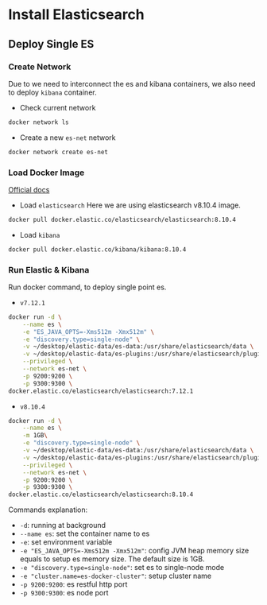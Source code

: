 # Install Elasticsearch

## Deploy Single ES

### Create Network

Due to we need to interconnect the es and kibana containers, we also need to deploy `kibana` container.

- Check current network

```sh
docker network ls
```

- Create a new `es-net` network

```sh
docker network create es-net
```

### Load Docker Image

[Official docs](https://www.elastic.co/guide/en/kibana/current/docker.html)

- Load `elasticsearch`
  Here we are using elasticsearch v8.10.4 image.

```sh
docker pull docker.elastic.co/elasticsearch/elasticsearch:8.10.4
```

- Load `kibana`

```sh
docker pull docker.elastic.co/kibana/kibana:8.10.4
```

### Run Elastic & Kibana

Run docker command, to deploy single point es.

- `v7.12.1`

```sh
docker run -d \
    --name es \
    -e "ES_JAVA_OPTS=-Xms512m -Xmx512m" \
    -e "discovery.type=single-node" \
    -v ~/desktop/elastic-data/es-data:/usr/share/elasticsearch/data \
    -v ~/desktop/elastic-data/es-plugins:/usr/share/elasticsearch/plugins \
    --privileged \
    --network es-net \
    -p 9200:9200 \
    -p 9300:9300 \
docker.elastic.co/elasticsearch/elasticsearch:7.12.1
```

- `v8.10.4`

```sh
docker run -d \
    --name es \
    -m 1GB\
    -e "discovery.type=single-node" \
    -v ~/desktop/elastic-data/es-data:/usr/share/elasticsearch/data \
    -v ~/desktop/elastic-data/es-plugins:/usr/share/elasticsearch/plugins \
    --privileged \
    --network es-net \
    -p 9200:9200 \
    -p 9300:9300 \
docker.elastic.co/elasticsearch/elasticsearch:8.10.4
```

Commands explanation:

- `-d`: running at background
- `--name es`: set the container name to es
- `-e`: set environment variable
- `-e "ES_JAVA_OPTS=-Xms512m -Xmx512m"`: config JVM heap memory size equals to setup es memory size. The default size is 1GB.
- `-e "discovery.type=single-node"`: set es to single-node mode
- `-e "cluster.name=es-docker-cluster"`: setup cluster name
- `-p 9200:9200`: es restful http port
- `-p 9300:9300`: es node port
